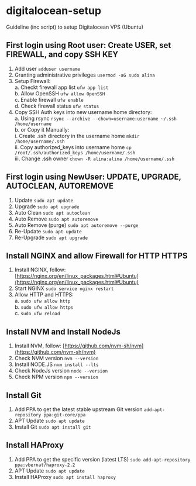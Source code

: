 # digitalocean-setup
Guideline (inc script) to setup Digitalocean VPS (Ubuntu)

## First login using Root user: Create USER, set FIREWALL, and copy SSH KEY
1. Add user `adduser username`
2. Granting administrative privileges `usermod -aG sudo alina`
3. Setup Firewall:  
  a. Checkt firewall app list `ufw app list`  
  b. Allow OpenSSH `ufw allow OpenSSH`  
  c. Enable firewall `ufw enable`  
  d. Check firewall status `ufw status`
4. Copy SSH Auth keys into new username home directory:  
  a. Using rsync `rsync --archive --chown=username:username ~/.ssh /home/username`  
  b. or Copy it Manually:  
    i. Create .ssh directory in the username home `mkdir /home/username/.ssh`  
    ii. Copy authorized_keys into username home `cp /root/.ssh/authorized_keys /home/username/.ssh`  
    iii. Change .ssh owner `chown -R alina:alina /home/username/.ssh`

## First login using NewUser: UPDATE, UPGRADE, AUTOCLEAN, AUTOREMOVE
1. Update `sudo apt update`
2. Upgrade `sudo apt upgrade`
3. Auto Clean `sudo apt autoclean`
4. Auto Remove `sudo apt autoremove`
5. Auto Remove (purge) `sudo apt autoremove --purge`
6. Re-Update `sudo apt update`
7. Re-Upgrade `sudo apt upgrade`

## Install NGINX and allow Firewall for HTTP HTTPS
1. Install NGINX, follow: [https://nginx.org/en/linux_packages.html#Ubuntu](https://nginx.org/en/linux_packages.html#Ubuntu)
2. Start NGINX `sudo service nginx restart`
2. Allow HTTP and HTTPS:  
  a. `sudo ufw allow http`  
  b. `sudo ufw allow https`  
  c. `sudo ufw reload`

## Install NVM and Install NodeJs
1. Install NVM, follow: [https://github.com/nvm-sh/nvm](https://github.com/nvm-sh/nvm)
2. Check NVM version `nvm --version`
3. Install NODE.JS `nvm install --lts`
4. Check NodeJs version `node --version`
5. Check NPM version `npm --version`

## Install Git
1. Add PPA to get the latest stable upstream Git version `add-apt-repository ppa:git-core/ppa`
1. APT Update `sudo apt update`
3. Install Git `sudo apt install git`

## Install HAProxy
1. Add PPA to get the specific version (latest LTS) `sudo add-apt-repository ppa:vbernat/haproxy-2.2`
1. APT Update `sudo apt update`
3. Install HAProxy `sudo apt install haproxy`
